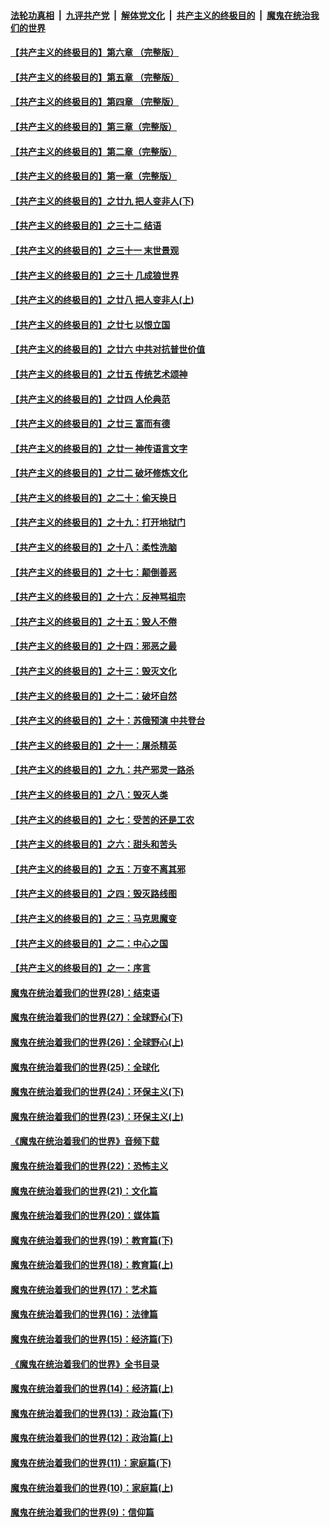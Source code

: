 ####  [法轮功真相](../../../../basic/blob/master/README.md?t=02121826) &nbsp;|&nbsp; [九评共产党](../../../../9ping.md/blob/master/README.md?t=02121826) &nbsp;|&nbsp; [解体党文化](../../../../jtdwh.md/blob/master/README.md?t=02121826)  &nbsp;|&nbsp; [共产主义的终极目的](../../../../gczydzjmd.md/blob/master/README.md?t=02121826) &nbsp;|&nbsp; [魔鬼在统治我们的世界](../../../../mgztzwmdsj.md/blob/master/README.md?t=02121826) 

#### [【共产主义的终极目的】第六章 （完整版）](../pages/nsc422/n11428913.md?t=02121826) 

#### [【共产主义的终极目的】第五章 （完整版）](../pages/nsc422/n11428912.md?t=02121826) 

#### [【共产主义的终极目的】第四章 （完整版）](../pages/nsc422/n11428907.md?t=02121826) 

#### [【共产主义的终极目的】第三章（完整版）](../pages/nsc422/n11428848.md?t=02121826) 

#### [【共产主义的终极目的】第二章（完整版）](../pages/nsc422/n11428831.md?t=02121826) 

#### [【共产主义的终极目的】第一章（完整版）](../pages/nsc422/n11417651.md?t=02121826) 

#### [【共产主义的终极目的】之廿九 把人变非人(下)](../pages/nsc422/n11344140.md?t=02121826) 

#### [【共产主义的终极目的】之三十二 结语](../pages/nsc422/n11360535.md?t=02121826) 

#### [【共产主义的终极目的】之三十一 末世景观](../pages/nsc422/n11351129.md?t=02121826) 

#### [【共产主义的终极目的】之三十 几成狼世界](../pages/nsc422/n11348280.md?t=02121826) 

#### [【共产主义的终极目的】之廿八 把人变非人(上)](../pages/nsc422/n11340492.md?t=02121826) 

#### [【共产主义的终极目的】之廿七 以恨立国](../pages/nsc422/n11336944.md?t=02121826) 

#### [【共产主义的终极目的】之廿六 中共对抗普世价值](../pages/nsc422/n11324785.md?t=02121826) 

#### [【共产主义的终极目的】之廿五 传统艺术颂神](../pages/nsc422/n11296396.md?t=02121826) 

#### [【共产主义的终极目的】之廿四 人伦典范](../pages/nsc422/n11296397.md?t=02121826) 

#### [【共产主义的终极目的】之廿三 富而有德](../pages/nsc422/n11283598.md?t=02121826) 

#### [【共产主义的终极目的】之廿一 神传语言文字](../pages/nsc422/n11263265.md?t=02121826) 

#### [【共产主义的终极目的】之廿二 破坏修炼文化](../pages/nsc422/n11245728.md?t=02121826) 

#### [【共产主义的终极目的】之二十：偷天换日](../pages/nsc422/n11238846.md?t=02121826) 

#### [【共产主义的终极目的】之十九：打开地狱门](../pages/nsc422/n11206376.md?t=02121826) 

#### [【共产主义的终极目的】之十八：柔性洗脑](../pages/nsc422/n11199994.md?t=02121826) 

#### [【共产主义的终极目的】之十七：颠倒善恶](../pages/nsc422/n11179782.md?t=02121826) 

#### [【共产主义的终极目的】之十六：反神骂祖宗](../pages/nsc422/n11166798.md?t=02121826) 

#### [【共产主义的终极目的】之十五：毁人不倦](../pages/nsc422/n11166792.md?t=02121826) 

#### [【共产主义的终极目的】之十四：邪恶之最](../pages/nsc422/n11150249.md?t=02121826) 

#### [【共产主义的终极目的】之十三：毁灭文化](../pages/nsc422/n11135227.md?t=02121826) 

#### [【共产主义的终极目的】之十二：破坏自然](../pages/nsc422/n11135214.md?t=02121826) 

#### [【共产主义的终极目的】之十：苏俄预演 中共登台](../pages/nsc422/n11118424.md?t=02121826) 

#### [【共产主义的终极目的】之十一：屠杀精英](../pages/nsc422/n11118442.md?t=02121826) 

#### [【共产主义的终极目的】之九：共产邪灵一路杀](../pages/nsc422/n11114139.md?t=02121826) 

#### [【共产主义的终极目的】之八：毁灭人类](../pages/nsc422/n11108503.md?t=02121826) 

#### [【共产主义的终极目的】之七：受苦的还是工农](../pages/nsc422/n11101809.md?t=02121826) 

#### [【共产主义的终极目的】之六：甜头和苦头](../pages/nsc422/n11096971.md?t=02121826) 

#### [【共产主义的终极目的】之五：万变不离其邪](../pages/nsc422/n11091285.md?t=02121826) 

#### [【共产主义的终极目的】之四：毁灭路线图](../pages/nsc422/n11086284.md?t=02121826) 

#### [【共产主义的终极目的】之三：马克思魔变](../pages/nsc422/n11061941.md?t=02121826) 

#### [【共产主义的终极目的】之二：中心之国](../pages/nsc422/n11047728.md?t=02121826) 

#### [【共产主义的终极目的】之一：序言](../pages/nsc422/n11086077.md?t=02121826) 

#### [魔鬼在统治着我们的世界(28)：结束语](../pages/nsc422/n10936246.md?t=02121826) 

#### [魔鬼在统治着我们的世界(27)：全球野心(下)](../pages/nsc422/n10928319.md?t=02121826) 

#### [魔鬼在统治着我们的世界(26)：全球野心(上)](../pages/nsc422/n10900318.md?t=02121826) 

#### [魔鬼在统治着我们的世界(25)：全球化](../pages/nsc422/n10788205.md?t=02121826) 

#### [魔鬼在统治着我们的世界(24)：环保主义(下)](../pages/nsc422/n10695307.md?t=02121826) 

#### [魔鬼在统治着我们的世界(23)：环保主义(上)](../pages/nsc422/n10688613.md?t=02121826) 

#### [《魔鬼在统治着我们的世界》音频下载](../pages/nsc422/n10635553.md?t=02121826) 

#### [魔鬼在统治着我们的世界(22)：恐怖主义](../pages/nsc422/n10614727.md?t=02121826) 

#### [魔鬼在统治着我们的世界(21)：文化篇](../pages/nsc422/n10597706.md?t=02121826) 

#### [魔鬼在统治着我们的世界(20)：媒体篇](../pages/nsc422/n10586579.md?t=02121826) 

#### [魔鬼在统治着我们的世界(19)：教育篇(下)](../pages/nsc422/n10564808.md?t=02121826) 

#### [魔鬼在统治着我们的世界(18)：教育篇(上)](../pages/nsc422/n10526970.md?t=02121826) 

#### [魔鬼在统治着我们的世界(17)：艺术篇](../pages/nsc422/n10499093.md?t=02121826) 

#### [魔鬼在统治着我们的世界(16)：法律篇](../pages/nsc422/n10485969.md?t=02121826) 

#### [魔鬼在统治着我们的世界(15)：经济篇(下)](../pages/nsc422/n10469975.md?t=02121826) 

#### [《魔鬼在统治着我们的世界》全书目录](../pages/nsc422/n10464261.md?t=02121826) 

#### [魔鬼在统治着我们的世界(14)：经济篇(上)](../pages/nsc422/n10457370.md?t=02121826) 

#### [魔鬼在统治着我们的世界(13)：政治篇(下)](../pages/nsc422/n10448270.md?t=02121826) 

#### [魔鬼在统治着我们的世界(12)：政治篇(上)](../pages/nsc422/n10444576.md?t=02121826) 

#### [魔鬼在统治着我们的世界(11)：家庭篇(下)](../pages/nsc422/n10440961.md?t=02121826) 

#### [魔鬼在统治着我们的世界(10)：家庭篇(上)](../pages/nsc422/n10435448.md?t=02121826) 

#### [魔鬼在统治着我们的世界(9)：信仰篇](../pages/nsc422/n10432159.md?t=02121826) 

